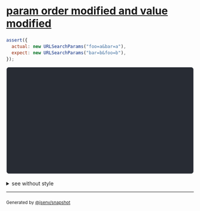 # [param order modified and value modified](../../url_search_params.test.js#L41)

```js
assert({
  actual: new URLSearchParams("foo=a&bar=a"),
  expect: new URLSearchParams("bar=b&foo=b"),
});
```

![img](throw.svg)

<details>
  <summary>see without style</summary>

```console
AssertionError: actual and expect are different

actual: URLSearchParams(
  "foo" => [
    "a",
  ],
  "bar" => [
    "a",
  ],
)
expect: URLSearchParams(
  "bar" => [
    "b",
  ],
  "foo" => [
    "b",
  ],
)
```

</details>


---

<sub>
  Generated by <a href="https://github.com/jsenv/core/tree/main/packages/independent/snapshot">@jsenv/snapshot</a>
</sub>
